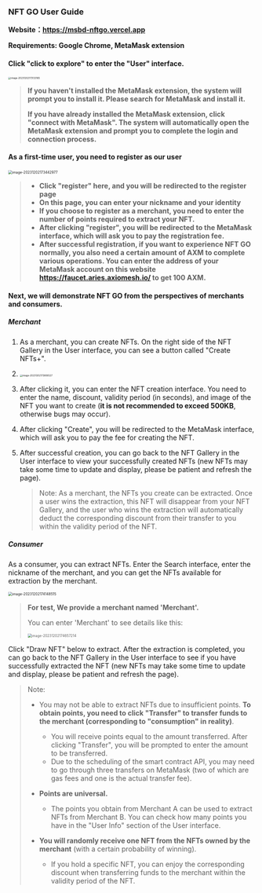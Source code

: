 ### NFT GO User Guide

**Website：https://msbd-nftgo.vercel.app**

**Requirements: Google Chrome, MetaMask extension**



#### Click "click to explore" to enter the "User" interface.

<img src="/Users/laihongyue/Library/Application Support/typora-user-images/image-20231202173133165.png" alt="image-20231202173133165" style="zoom: 33%;" />



> **If you haven't installed the MetaMask extension, the system will prompt you to install it. Please search for MetaMask and install it.**
>
> **If you have already installed the MetaMask extension, click "connect with MetaMask". The system will automatically open the MetaMask extension and prompt you to complete the login and connection process.**



#### As a first-time user, you need to register as our user

<img src="/Users/laihongyue/Library/Application Support/typora-user-images/image-20231202173442977.png" alt="image-20231202173442977" style="zoom:50%;" />

> - **Click "register" here, and you will be redirected to the register page**
> - **On this page, you can enter your nickname and your identity**
> - **If you choose to register as a merchant, you need to enter the number of points required to extract your NFT.**
> - **After clicking "register", you will be redirected to the MetaMask interface, which will ask you to pay the registration fee.**
> - **After successful registration, if you want to experience NFT GO normally, you also need a certain amount of AXM to complete various operations. You can enter the address of your MetaMask account on this website https://faucet.aries.axiomesh.io/ to get 100 AXM.**



#### Next, we will demonstrate NFT GO from the perspectives of merchants and consumers.

##### Merchant

1. As a merchant, you can create NFTs. On the right side of the NFT Gallery in the User interface, you can see a button called "Create NFTs+". 

2. <img src="/Users/laihongyue/Library/Application Support/typora-user-images/image-20231202173806527.png" alt="image-20231202173806527" style="zoom:33%;" />

3. After clicking it, you can enter the NFT creation interface. You need to enter the name, discount, validity period (in seconds), and image of the NFT you want to create (**it is not recommended to exceed 500KB**, otherwise bugs may occur). 

4. After clicking "Create", you will be redirected to the MetaMask interface, which will ask you to pay the fee for creating the NFT. 

5. After successful creation, you can go back to the NFT Gallery in the User interface to view your successfully created NFTs (new NFTs may take some time to update and display, please be patient and refresh the page).

   > Note: As a merchant, the NFTs you create can be extracted. Once a user wins the extraction, this NFT will disappear from your NFT Gallery, and the user who wins the extraction will automatically deduct the corresponding discount from their transfer to you within the validity period of the NFT.



##### Consumer

As a consumer, you can extract NFTs. Enter the Search interface, enter the nickname of the merchant, and you can get the NFTs available for extraction by the merchant.

<img src="/Users/laihongyue/Library/Application Support/typora-user-images/image-20231202174148515.png" alt="image-20231202174148515" style="zoom:50%;" />

> **For test, We provide a merchant named 'Merchant'.**
>
> You can enter 'Merchant' to see details like this:
>
> <img src="/Users/laihongyue/Library/Application Support/typora-user-images/image-20231202174657214.png" alt="image-20231202174657214" style="zoom:50%;" />

 Click "Draw NFT" below to extract. After the extraction is completed, you can go back to the NFT Gallery in the User interface to see if you have successfully extracted the NFT (new NFTs may take some time to update and display, please be patient and refresh the page).



> Note: 
>
> - You may not be able to extract NFTs due to insufficient points. **To obtain points, you need to click "Transfer" to transfer funds to the merchant (corresponding to "consumption" in reality)**.
>   -  You will receive points equal to the amount transferred. After clicking "Transfer", you will be prompted to enter the amount to be transferred. 
>   - Due to the scheduling of the smart contract API, you may need to go through three transfers on MetaMask (two of which are gas fees and one is the actual transfer fee).
>
> - **Points are universal.** 
>   - The points you obtain from Merchant A can be used to extract NFTs from Merchant B. You can check how many points you have in the "User Info" section of the User interface.
> - **You will randomly receive one NFT from the NFTs owned by the merchant** (with a certain probability of winning). 
>   - If you hold a specific NFT, you can enjoy the corresponding discount when transferring funds to the merchant within the validity period of the NFT.


